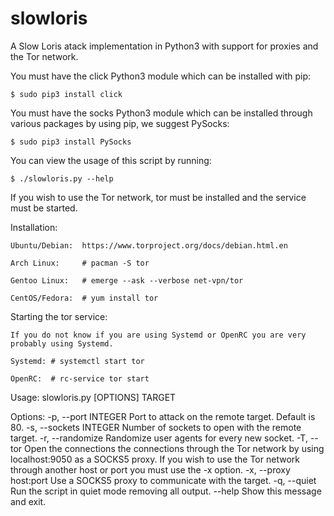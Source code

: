 # slowloris

A Slow Loris atack implementation in Python3 with support for proxies and
the Tor network.

You must have the click Python3 module which can be installed with pip:

    $ sudo pip3 install click

You must have the socks Python3 module which can be installed through
various packages by using pip, we suggest PySocks:

    $ sudo pip3 install PySocks

You can view the usage of this script by running:

    $ ./slowloris.py --help

If you wish to use the Tor network, tor must be installed and the service
must be started.

Installation:

    Ubuntu/Debian:  https://www.torproject.org/docs/debian.html.en

    Arch Linux:     # pacman -S tor

    Gentoo Linux:   # emerge --ask --verbose net-vpn/tor

    CentOS/Fedora:  # yum install tor

Starting the tor service:

    If you do not know if you are using Systemd or OpenRC you are very
    probably using Systemd.

    Systemd: # systemctl start tor

    OpenRC:  # rc-service tor start

Usage: slowloris.py [OPTIONS] TARGET

Options:
  -p, --port INTEGER     Port to attack on the remote target. Default is 80.
  -s, --sockets INTEGER  Number of sockets to open with the remote target.
  -r, --randomize        Randomize user agents for every new socket.
  -T, --tor              Open the connections the connections through the Tor
                         network by using localhost:9050 as a SOCKS5 proxy. If
                         you wish to use the Tor network through another host
                         or port you must use the -x option.
  -x, --proxy host:port  Use a SOCKS5 proxy
                         to communicate with the target.
  -q, --quiet            Run the script in quiet mode removing all output.
  --help                 Show this message and exit.
